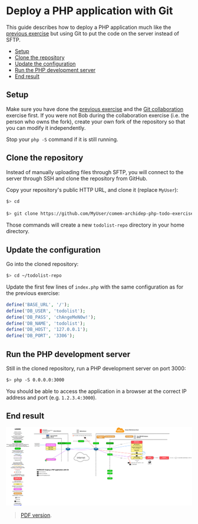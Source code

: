 # Deploy a PHP application with Git

This guide describes how to deploy a PHP application much like the [previous exercise](sftp-deployment.md)
but using Git to put the code on the server instead of SFTP.

<!-- START doctoc generated TOC please keep comment here to allow auto update -->
<!-- DON'T EDIT THIS SECTION, INSTEAD RE-RUN doctoc TO UPDATE -->


- [Setup](#setup)
- [Clone the repository](#clone-the-repository)
- [Update the configuration](#update-the-configuration)
- [Run the PHP development server](#run-the-php-development-server)
- [End result](#end-result)

<!-- END doctoc generated TOC please keep comment here to allow auto update -->




## Setup

Make sure you have done the [previous exercise](sftp-deployment.md) and the [Git
collaboration](https://github.com/MediaComem/comem-archidep-php-todo-exercise)
exercise first. If you were not Bob during the collaboration exercise (i.e. the
person who owns the fork), create your own fork of the repository so that you
can modify it independently.

Stop your `php -S` command if it is still running.





## Clone the repository

Instead of manually uploading files through SFTP, you will connect to the server
through SSH and clone the repository from GitHub.

Copy your repository's public HTTP URL, and clone it (replace `MyUser`):

```bash
$> cd

$> git clone https://github.com/MyUser/comem-archidep-php-todo-exercise.git todolist-repo
```

Those commands will create a new `todolist-repo` directory in your home directory.





## Update the configuration

Go into the cloned repository:

```bash
$> cd ~/todolist-repo
```

Update the first few lines of `index.php` with the same configuration as for the previous exercise:

```php
define('BASE_URL', '/');
define('DB_USER', 'todolist');
define('DB_PASS', 'chAngeMeN0w!');
define('DB_NAME', 'todolist');
define('DB_HOST', '127.0.0.1');
define('DB_PORT', '3306');
```




## Run the PHP development server

Still in the cloned repository, run a PHP development server on port 3000:

```bash
$> php -S 0.0.0.0:3000
```

You should be able to access the application in a browser at the correct IP
address and port (e.g. `1.2.3.4:3000`).





## End result

![Diagram](git-clone-deployment.png)

> [PDF version](git-clone-deployment.pdf).





[cyberduck]: https://cyberduck.io
[php-todolist]: https://github.com/MediaComem/comem-archidep-php-todo-exercise

